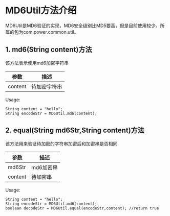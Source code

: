 # MD6Util方法介绍

MD6Util是MD6验证的实现，MD6安全级别比MD5要高，但是目前使用较少。所属的包为com.power.common.util。

## 1. md6(String content)方法

该方法表示使用md6加密字符串

参数 | 描述
---|---
content| 待加密字符串

Usage:

```
String content = "hello";
String encodeStr = MD6Util.md6(content);
```

## 2. equal(String md6Str,String content)方法

该方法用来验证待加密的字符串加密后和加密串是否相同

参数 | 描述
---|---
md6Str |md6加密串
content |待加密串

Usage:

```
String content = "hello";
String encodeStr = MD6Util.md6(content);
boolean decodeStr = MD6Util.equal(encodeStr,content); //return true
```